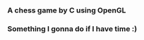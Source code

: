 <h1 align="center"></h1>


<h3>A chess game by C using OpenGL</h3>
<h3>Something I gonna do if I have time :)</h3>

<h1 align="center"></h1>





